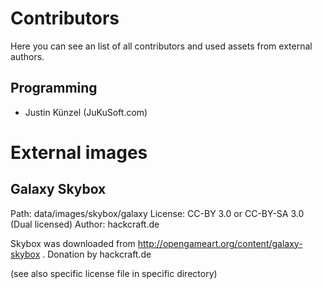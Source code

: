 # Contributors

Here you can see an list of all contributors and used assets from external authors.

## Programming
 - Justin Künzel (JuKuSoft.com)


# External images

## Galaxy Skybox

Path: data/images/skybox/galaxy
License: CC-BY 3.0 or CC-BY-SA 3.0 (Dual licensed)
Author: hackcraft.de

Skybox was downloaded from http://opengameart.org/content/galaxy-skybox .
Donation by hackcraft.de

(see also specific license file in specific directory)